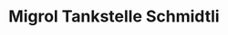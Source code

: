 ---
title: "Migrol Tankstelle Schmidtli"
url: /neuaegeri/migrol-tankstelle-schmidtli/
shop: Allgemein
---